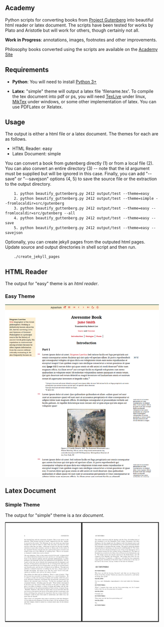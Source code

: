 ## Academy

Python scripts for converting books from [Project Gutenberg](https://www.gutenberg.org) into beautiful html reader or latex document. The scripts have been tested for works by Plato and Aristotle but will work for others, though certainly not all.

**Work in Progress**: annotations, images, footnotes and other improvements.

Philosophy books converted using the scripts are available on the [Academy Site](https://insomnicles.github.io/academy)

## Requirements

* **Python**: You will need to install [Python 3+](https://www.python.org/)

* **Latex**: "simple" theme will output a latex file 'filename.tex'. To compile the tex document into pdf or ps, you will need [TexLive](https://texlive.org/) under linux, [MikTex](https://miktex.org/) under windows, or some other implementation of latex. You can use PDFLatex or Xelatex.

## Usage

The output is either a html file or a latex document. The themes for each are as follows.
- HTML Reader: easy
- Latex Document: simple


You can convert a book from gutenberg directly (1) or from a local file (2). You can also convert an entire directory (3) -- note that the id argument must be supplied but will be ignored in this case. Finally, you can add "--save" or "--savejson" options (4, 5) to save the source file or the extraction to the output directory.

```
    1. python beautify_guttenberg.py 2412 output/test --theme=easy
    2. python beautify_guttenberg.py 2412 output/test --theme=simple --fromlocaldir=src/gutenberg
    3. python beautify_guttenberg.py 2412 output/test --theme=easy --fromlocaldir=src/gutenberg --all
    4. python beautify_guttenberg.py 2412 output/test --theme=easy --save
    5. python beautify_guttenberg.py 2412 output/test --theme=easy --savejson
```

Optionally, you can create jekyll pages from the outputed html pages. Update source and output directories in shell script and then run.
```
    ./create_jekyll_pages
```

## HTML Reader

The output for "easy" theme is an *html reader*.

### Easy Theme

![Html Reader](html_reader-easy.png)

## Latex Document 

### Simple Theme

The output for "simple" theme is a *tex document*.

![Latex Document](tex_document-simple.png)

